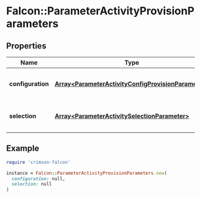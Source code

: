 # Falcon::ParameterActivityProvisionParameters

## Properties

| Name | Type | Description | Notes |
| ---- | ---- | ----------- | ----- |
| **configuration** | [**Array&lt;ParameterActivityConfigProvisionParameter&gt;**](ParameterActivityConfigProvisionParameter.md) | provisioning parameterization of activity configuration. | [optional] |
| **selection** | [**Array&lt;ParameterActivitySelectionParameter&gt;**](ParameterActivitySelectionParameter.md) | provisioning parameterization of activity selection. | [optional] |

## Example

```ruby
require 'crimson-falcon'

instance = Falcon::ParameterActivityProvisionParameters.new(
  configuration: null,
  selection: null
)
```

